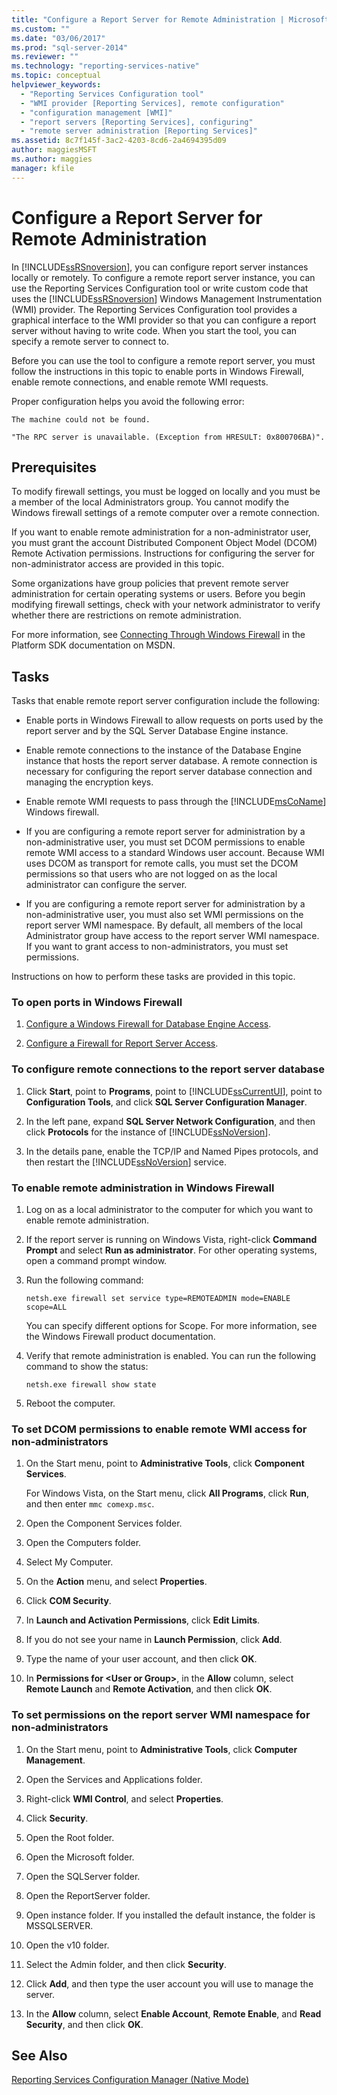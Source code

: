 ```yaml
---
title: "Configure a Report Server for Remote Administration | Microsoft Docs"
ms.custom: ""
ms.date: "03/06/2017"
ms.prod: "sql-server-2014"
ms.reviewer: ""
ms.technology: "reporting-services-native"
ms.topic: conceptual
helpviewer_keywords: 
  - "Reporting Services Configuration tool"
  - "WMI provider [Reporting Services], remote configuration"
  - "configuration management [WMI]"
  - "report servers [Reporting Services], configuring"
  - "remote server administration [Reporting Services]"
ms.assetid: 8c7f145f-3ac2-4203-8cd6-2a4694395d09
author: maggiesMSFT
ms.author: maggies
manager: kfile
---
```

# Configure a Report Server for Remote Administration
  In [!INCLUDE[ssRSnoversion](../../includes/ssrsnoversion-md.md)], you can configure report server instances locally or remotely. To configure a remote report server instance, you can use the Reporting Services Configuration tool or write custom code that uses the [!INCLUDE[ssRSnoversion](../../includes/ssrsnoversion-md.md)] Windows Management Instrumentation (WMI) provider. The Reporting Services Configuration tool provides a graphical interface to the WMI provider so that you can configure a report server without having to write code. When you start the tool, you can specify a remote server to connect to.  
  
 Before you can use the tool to configure a remote report server, you must follow the instructions in this topic to enable ports in Windows Firewall, enable remote connections, and enable remote WMI requests.  
  
 Proper configuration helps you avoid the following error:  
  
 `The machine could not be found.`  
  
 `"The RPC server is unavailable. (Exception from HRESULT: 0x800706BA)".`  
  
## Prerequisites  
 To modify firewall settings, you must be logged on locally and you must be a member of the local Administrators group. You cannot modify the Windows firewall settings of a remote computer over a remote connection.  
  
 If you want to enable remote administration for a non-administrator user, you must grant the account Distributed Component Object Model (DCOM) Remote Activation permissions. Instructions for configuring the server for non-administrator access are provided in this topic.  
  
 Some organizations have group policies that prevent remote server administration for certain operating systems or users. Before you begin modifying firewall settings, check with your network administrator to verify whether there are restrictions on remote administration.  
  
 For more information, see [Connecting Through Windows Firewall](https://go.microsoft.com/fwlink/?LinkId=63615) in the Platform SDK documentation on MSDN.  
  
## Tasks  
 Tasks that enable remote report server configuration include the following:  
  
-   Enable ports in Windows Firewall to allow requests on ports used by the report server and by the SQL Server Database Engine instance.  
  
-   Enable remote connections to the instance of the Database Engine instance that hosts the report server database. A remote connection is necessary for configuring the report server database connection and managing the encryption keys.  
  
-   Enable remote WMI requests to pass through the [!INCLUDE[msCoName](../../includes/msconame-md.md)] Windows firewall.  
  
-   If you are configuring a remote report server for administration by a non-administrative user, you must set DCOM permissions to enable remote WMI access to a standard Windows user account. Because WMI uses DCOM as transport for remote calls, you must set the DCOM permissions so that users who are not logged on as the local administrator can configure the server.  
  
-   If you are configuring a remote report server for administration by a non-administrative user, you must also set WMI permissions on the report server WMI namespace. By default, all members of the local Administrator group have access to the report server WMI namespace. If you want to grant access to non-administrators, you must set permissions.  
  
 Instructions on how to perform these tasks are provided in this topic.  
  
### To open ports in Windows Firewall  
  
1.  [Configure a Windows Firewall for Database Engine Access](../../database-engine/configure-windows/configure-a-windows-firewall-for-database-engine-access.md).  
  
2.  [Configure a Firewall for Report Server Access](configure-a-firewall-for-report-server-access.md).  
  
### To configure remote connections to the report server database  
  
1.  Click **Start**, point to **Programs**, point to [!INCLUDE[ssCurrentUI](../../includes/sscurrentui-md.md)], point to **Configuration Tools**, and click **SQL Server Configuration Manager**.  
  
2.  In the left pane, expand **SQL Server Network Configuration**, and then click **Protocols** for the instance of [!INCLUDE[ssNoVersion](../../includes/ssnoversion-md.md)].  
  
3.  In the details pane, enable the TCP/IP and Named Pipes protocols, and then restart the [!INCLUDE[ssNoVersion](../../includes/ssnoversion-md.md)] service.  
  
### To enable remote administration in Windows Firewall  
  
1.  Log on as a local administrator to the computer for which you want to enable remote administration.  
  
2.  If the report server is running on Windows Vista, right-click **Command Prompt** and select **Run as administrator**. For other operating systems, open a command prompt window.  
  
3.  Run the following command:  
  
    ```  
    netsh.exe firewall set service type=REMOTEADMIN mode=ENABLE scope=ALL  
    ```  
  
     You can specify different options for Scope. For more information, see the Windows Firewall product documentation.  
  
4.  Verify that remote administration is enabled. You can run the following command to show the status:  
  
    ```  
    netsh.exe firewall show state  
    ```  
  
5.  Reboot the computer.  
  
### To set DCOM permissions to enable remote WMI access for non-administrators  
  
1.  On the Start menu, point to **Administrative Tools**, click **Component Services**.  
  
     For Windows Vista, on the Start menu, click **All Programs**, click **Run**, and then enter `mmc comexp.msc`.  
  
2.  Open the Component Services folder.  
  
3.  Open the Computers folder.  
  
4.  Select My Computer.  
  
5.  On the **Action** menu, and select **Properties**.  
  
6.  Click **COM Security**.  
  
7.  In **Launch and Activation Permissions**, click **Edit Limits**.  
  
8.  If you do not see your name in **Launch Permission**, click **Add**.  
  
9. Type the name of your user account, and then click **OK**.  
  
10. In **Permissions for \<User or Group>**, in the **Allow** column, select **Remote Launch** and **Remote Activation**, and then click **OK**.  
  
### To set permissions on the report server WMI namespace for non-administrators  
  
1.  On the Start menu, point to **Administrative Tools**, click **Computer Management**.  
  
2.  Open the Services and Applications folder.  
  
3.  Right-click **WMI Control**, and select **Properties**.  
  
4.  Click **Security**.  
  
5.  Open the Root folder.  
  
6.  Open the Microsoft folder.  
  
7.  Open the SQLServer folder.  
  
8.  Open the ReportServer folder.  
  
9. Open instance folder. If you installed the default instance, the folder is MSSQLSERVER.  
  
10. Open the v10 folder.  
  
11. Select the Admin folder, and then click **Security**.  
  
12. Click **Add**, and then type the user account you will use to manage the server.  
  
13. In the **Allow** column, select **Enable Account**, **Remote Enable**, and **Read Security**, and then click **OK**.  
  
## See Also  
 [Reporting Services Configuration Manager &#40;Native Mode&#41;](../../sql-server/install/reporting-services-configuration-manager-native-mode.md)  
  
  
